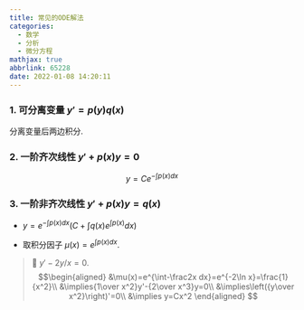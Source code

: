 ```yaml
---
title: 常见的ODE解法
categories:
  - 数学
  - 分析
  - 微分方程
mathjax: true
abbrlink: 65228
date: 2022-01-08 14:20:11
---
```

### 1. 可分离变量 $y'=p(y)q(x)$

分离变量后两边积分.

### 2. 一阶齐次线性 $y'+p(x)y=0$

$$
y=Ce^{-\int p(x)dx}
$$

### 3. 一阶非齐次线性 $y'+p(x)y=q(x)$
- $y=e^{-\int p(x)dx}\left(C+\int q(x)e^{\int p(x)}dx\right)$

- 取积分因子 $\mu(x)=e^{\int p(x)dx}$.

> 🌰    $y'-2y/x=0$.
> $$\begin{aligned}
    &\mu(x)=e^{\int-\frac2x dx}=e^{-2\ln x}=\frac{1}{x^2}\\
    &\implies{1\over x^2}y'-{2\over x^3}y=0\\
    &\implies\left({y\over x^2}\right)'=0\\
    &\implies y=Cx^2
\end{aligned}
$$